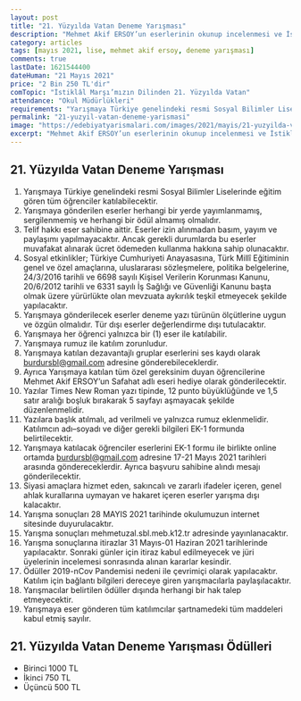 ```yaml
---
layout: post
title: "21. Yüzyılda Vatan Deneme Yarışması"
description: "Mehmet Akif ERSOY’un eserlerinin okunup incelenmesi ve İstiklâl Marşı yorumlanarak 21. Yüzyıl Türkiye’si ile ilgili deneme yazılması"
category: articles
tags: [mayıs 2021, lise, mehmet akif ersoy, deneme yarışması]
comments: true
lastDate: 1621544400    
dateHuman: "21 Mayıs 2021"
price: "2 Bin 250 TL'dir"
comTopic: "İstiklâl Marşı’mızın Dilinden 21. Yüzyılda Vatan"
attendance: "Okul Müdürlükleri"
requirements: "Yarışmaya Türkiye genelindeki resmi Sosyal Bilimler Liselerinde eğitim gören tüm öğrenciler katılabilecektir."
permalink: "21-yuzyil-vatan-deneme-yarismasi"
image: "https://edebiyatyarismalari.com/images/2021/mayis/21-yuzyilda-vatan-deneme-yarismasi.jpg"
excerpt: "Mehmet Akif ERSOY’un eserlerinin okunup incelenmesi ve İstiklâl Marşı yorumlanarak 21. Yüzyıl Türkiye’si ile ilgili deneme yazılması"
---
```


## 21. Yüzyılda Vatan Deneme Yarışması
1. Yarışmaya Türkiye genelindeki resmi Sosyal Bilimler Liselerinde eğitim gören tüm öğrenciler katılabilecektir.
2. Yarışmaya gönderilen eserler herhangi bir yerde yayımlanmamış, sergilenmemiş ve herhangi bir ödül almamış olmalıdır.
3. Telif hakkı eser sahibine aittir. Eserler izin alınmadan basım, yayım ve paylaşımı yapılmayacaktır. Ancak gerekli durumlarda bu eserler muvafakat alınarak ücret ödemeden kullanma hakkına sahip olunacaktır.
4. Sosyal etkinlikler; Türkiye Cumhuriyeti Anayasasına, Türk Millî Eğitiminin genel ve özel amaçlarına, uluslararası sözleşmelere, politika belgelerine, 24/3/2016 tarihli ve 6698 sayılı Kişisel Verilerin Korunması Kanunu, 20/6/2012 tarihli ve 6331 sayılı İş Sağlığı ve Güvenliği Kanunu başta olmak üzere yürürlükte olan mevzuata aykırılık teşkil etmeyecek şekilde yapılacaktır.
5. Yarışmaya gönderilecek eserler deneme yazı türünün ölçütlerine uygun ve özgün olmalıdır. Tür dışı eserler değerlendirme dışı tutulacaktır.
6. Yarışmaya her öğrenci yalnızca bir (1) eser ile katılabilir.
7. Yarışmaya rumuz ile katılım zorunludur.
8. Yarışmaya katılan dezavantajlı gruplar eserlerini ses kaydı olarak burdursbl@gmail.com adresine gönderebileceklerdir.
9. Ayrıca Yarışmaya katılan tüm özel gereksinim duyan öğrencilerine Mehmet Akif ERSOY’un Safahat adlı eseri hediye olarak gönderilecektir.
10. Yazılar Times New Roman yazı tipinde, 12 punto büyüklüğünde ve 1,5 satır aralığı boşluk bırakarak 5 sayfayı aşmayacak şekilde düzenlenmelidir.
11. Yazılara başlık atılmalı, ad verilmeli ve yalnızca rumuz eklenmelidir. Katılımcın adı–soyadı ve diğer gerekli bilgileri EK-1 formunda belirtilecektir.
12. Yarışmaya katılacak öğrenciler eserlerini EK-1 formu ile birlikte online ortamda burdursbl@gmail.com adresine 17-21 Mayıs 2021 tarihleri arasında göndereceklerdir. Ayrıca başvuru sahibine alındı mesajı gönderilecektir.
13. Siyasi amaçlara hizmet eden, sakıncalı ve zararlı ifadeler içeren, genel ahlak kurallarına uymayan ve hakaret içeren eserler yarışma dışı kalacaktır.
14. Yarışma sonuçları 28 MAYIS 2021 tarihinde okulumuzun internet sitesinde duyurulacaktır.
15. Yarışma sonuçları mehmetuzal.sbl.meb.k12.tr adresinde yayınlanacaktır.
16. Yarışma sonuçlarına itirazlar 31 Mayıs-01 Haziran 2021 tarihlerinde yapılacaktır. Sonraki günler için itiraz kabul edilmeyecek ve jüri üyelerinin incelemesi sonrasında alınan kararlar kesindir.
17. Ödüller 2019-nCov Pandemisi nedeni ile çevrimiçi olarak yapılacaktır. Katılım için bağlantı bilgileri dereceye giren yarışmacılarla paylaşılacaktır.
18. Yarışmacılar belirtilen ödüller dışında herhangi bir hak talep etmeyecektir.
19. Yarışmaya eser gönderen tüm katılımcılar şartnamedeki tüm maddeleri kabul etmiş sayılır.

## 21. Yüzyılda Vatan Deneme Yarışması Ödülleri
- Birinci 1000 TL
- İkinci 750 TL
- Üçüncü 500 TL